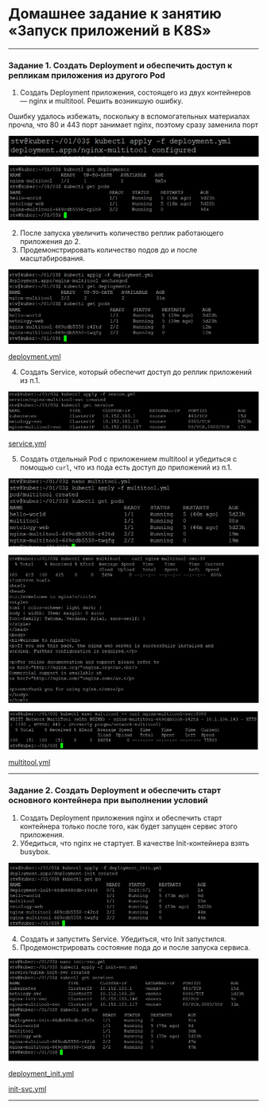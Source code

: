 # Домашнее задание к занятию «Запуск приложений в K8S»

------

### Задание 1. Создать Deployment и обеспечить доступ к репликам приложения из другого Pod

1. Создать Deployment приложения, состоящего из двух контейнеров — nginx и multitool. Решить возникшую ошибку.

Ошибку удалось избежать, поскольку в вспомогательных материалах прочла, что 80 и 443 порт занимает nginx, поэтому сразу заменила порт

![ad](https://github.com/SemikovaTV/hw_k8s/blob/main/img/9.jpg)

![ad](https://github.com/SemikovaTV/hw_k8s/blob/main/img/10.jpg)


2. После запуска увеличить количество реплик работающего приложения до 2.
3. Продемонстрировать количество подов до и после масштабирования.

![ad](https://github.com/SemikovaTV/hw_k8s/blob/main/img/11.jpg)

[deployment.yml](https://github.com/SemikovaTV/hw_k8s/blob/main/03/deployment.yml)

4. Создать Service, который обеспечит доступ до реплик приложений из п.1.

![ad](https://github.com/SemikovaTV/hw_k8s/blob/main/img/13.jpg)

[service.yml](https://github.com/SemikovaTV/hw_k8s/blob/main/03/sevice.yml)

5. Создать отдельный Pod с приложением multitool и убедиться с помощью `curl`, что из пода есть доступ до приложений из п.1.

![ad](https://github.com/SemikovaTV/hw_k8s/blob/main/img/12.jpg)

![ad](https://github.com/SemikovaTV/hw_k8s/blob/main/img/14.jpg)

![ad](https://github.com/SemikovaTV/hw_k8s/blob/main/img/15.jpg)

[multitool.yml](https://github.com/SemikovaTV/hw_k8s/blob/main/03/multitool.yml)

------

### Задание 2. Создать Deployment и обеспечить старт основного контейнера при выполнении условий

1. Создать Deployment приложения nginx и обеспечить старт контейнера только после того, как будет запущен сервис этого приложения.
2. Убедиться, что nginx не стартует. В качестве Init-контейнера взять busybox.

![ad](https://github.com/SemikovaTV/hw_k8s/blob/main/img/16.jpg)

4. Создать и запустить Service. Убедиться, что Init запустился.
5. Продемонстрировать состояние пода до и после запуска сервиса.

![ad](https://github.com/SemikovaTV/hw_k8s/blob/main/img/18.jpg)

[deployment_init.yml](https://github.com/SemikovaTV/hw_k8s/blob/main/03/deployment_init.yml)

[init-svc.yml](https://github.com/SemikovaTV/hw_k8s/blob/main/03/init-svc.yml)

------
